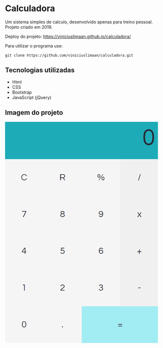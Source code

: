 # Calculadora
Um sistema simples de calculo, desenvolvido apenas para treino pessoal. Projeto criado em 2019.

Deploy do projeto: https://viniciuslimaan.github.io/calculadora/

Para utilizar o programa use: 

```
git clone https://github.com/viniciuslimaan/calculadora.git
```

## Tecnologias utilizadas
* Html
* CSS
* Bootstrap
* JavaScript (jQuery)

## Imagem do projeto
![Projeto](./img/projeto.png)
